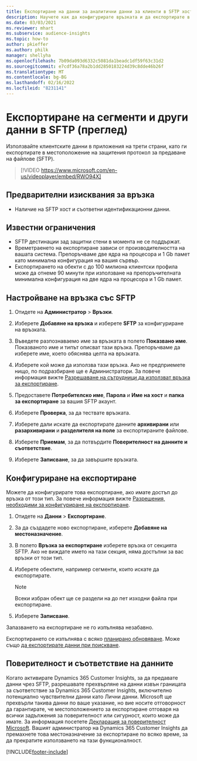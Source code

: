 ```yaml
---
title: Експортиране на данни за аналитични данни за клиенти в SFTP хостове (съдържа видео)
description: Научете как да конфигурирате връзката и да експортирате в SFTP местоположение.
ms.date: 03/03/2021
ms.reviewer: mhart
ms.subservice: audience-insights
ms.topic: how-to
author: pkieffer
ms.author: philk
manager: shellyha
ms.openlocfilehash: 7b09da093d6332c5081da1beadc1df59f63c31d2
ms.sourcegitcommit: e7cdf36a78a2b1dd2850183224d39c8dde46b26f
ms.translationtype: MT
ms.contentlocale: bg-BG
ms.lasthandoff: 02/16/2022
ms.locfileid: "8231141"
---
```

# <a name="export-segments-and-other-data-to-sftp-preview"></a>Експортиране на сегменти и други данни в SFTP (преглед)

Използвайте клиентските данни в приложения на трети страни, като ги експортирате в местоположение на защитения протокол за предаване на файлове (SFTP).

> [!VIDEO https://www.microsoft.com/en-us/videoplayer/embed/RWO94X]

## <a name="prerequisites-for-connection"></a>Предварителни изисквания за връзка

- Наличие на SFTP хост и съответни идентификационни данни.

## <a name="known-limitations"></a>Известни ограничения

- SFTP дестинации зад защитни стени в момента не се поддържат. 
- Времетраенето на експортиране зависи от производителността на вашата система. Препоръчваме две ядра на процесора и 1 Gb памет като минимална конфигурация на вашия сървър. 
- Експортирането на обекти с до 100 милиона клиентски профила може да отнеме 90 минути при използване на препоръчителната минимална конфигурация на две ядра на процесора и 1 Gb памет. 

## <a name="set-up-connection-to-sftp"></a>Настройване на връзка със SFTP

1. Отидете на **Администратор** > **Връзки**.

1. Изберете **Добавяне на връзка** и изберете **SFTP** за конфигуриране на връзката.

1. Въведете разпознаваемо име за връзката в полето **Показвано име**. Показваното име и типът описват тази връзка. Препоръчваме да изберете име, което обяснява целта на връзката.

1. Изберете кой може да използва тази връзка. Ако не предприемете нищо, по подразбиране ще е Администратори. За повече информация вижте [Разрешаване на сътрудници да използват връзка за експортиране](connections.md#allow-contributors-to-use-a-connection-for-exports).

1. Предоставете **Потребителско име**, **Парола** и **Име на хост** и **папка за експортиране** за вашия SFTP акаунт.

1. Изберете **Проверка**, за да тествате връзката.

1. Изберете дали искате да експортирате данните **архивирани** или **разархивирани** и **разделителя на поле** за експортираните файлове.

1. Изберете **Приемам**, за да потвърдите **Поверителност на данните и съответствие**.

1. Изберете **Записване**, за да завършите връзката.

## <a name="configure-an-export"></a>Конфигуриране на експортиране

Можете да конфигурирате това експортиране, ако имате достъп до връзка от този тип. За повече информация вижте [Разрешения, необходими за конфигуриране на експортиране](export-destinations.md#set-up-a-new-export).

1. Отидете на **Данни** > **Експортиране**.

1. За да създадете ново експортиране, изберете **Добавяне на местоназначение**.

1. В полето **Връзка за експортиране** изберете връзка от секцията SFTP. Ако не виждате името на тази секция, няма достъпни за вас връзки от този тип.

1. Изберете обектите, например сегменти, които искате да експортирате.

   > [!NOTE]
   > Всеки избран обект ще се раздели на до пет изходни файла при експортиране. 

1. Изберете **Записване**.

Запазването на експортиране не го изпълнява незабавно.

Експортирането се изпълнява с всяко [планирано обновяване](system.md#schedule-tab). Може също [да експортирате данни при поискване](export-destinations.md#run-exports-on-demand). 

## <a name="data-privacy-and-compliance"></a>Поверителност и съответствие на данните

Когато активирате Dynamics 365 Customer Insights, за да предавате данни чрез SFTP, разрешавате прехвърляне на данни извън границата за съответствие за Dynamics 365 Customer Insights, включително потенциално чувствителни данни като Лични данни. Microsoft ще прехвърли такива данни по ваше указание, но вие носите отговорност да гарантирате, че местоположението за експортиране отговаря на всички задължения за поверителност или сигурност, които може да имате. За информация посетете [Декларация за поверителност Microsoft](https://go.microsoft.com/fwlink/?linkid=396732).
Вашият администратор на Dynamics 365 Customer Insights да премахнете това местоназначение за експортиране по всяко време, за да прекратите използването на тази функционалност.

[!INCLUDE[footer-include](../includes/footer-banner.md)]
